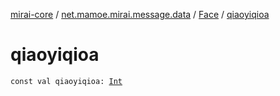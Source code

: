 [mirai-core](../../index.md) / [net.mamoe.mirai.message.data](../index.md) / [Face](index.md) / [qiaoyiqioa](./qiaoyiqioa.md)

# qiaoyiqioa

`const val qiaoyiqioa: `[`Int`](https://kotlinlang.org/api/latest/jvm/stdlib/kotlin/-int/index.html)